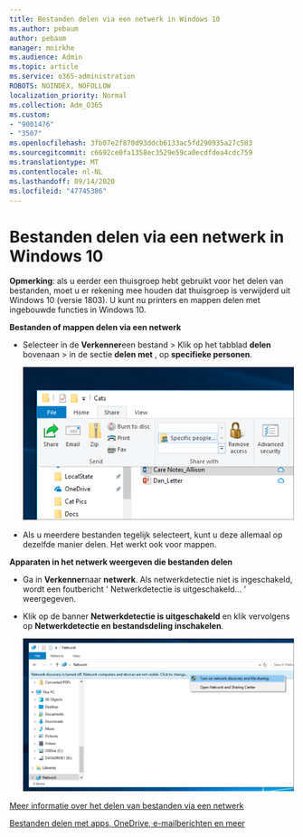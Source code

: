 ```yaml
---
title: Bestanden delen via een netwerk in Windows 10
ms.author: pebaum
author: pebaum
manager: mnirkhe
ms.audience: Admin
ms.topic: article
ms.service: o365-administration
ROBOTS: NOINDEX, NOFOLLOW
localization_priority: Normal
ms.collection: Adm_O365
ms.custom:
- "9001476"
- "3507"
ms.openlocfilehash: 3fb07e2f870d93ddcb6133ac5fd290935a27c583
ms.sourcegitcommit: c6692ce0fa1358ec3529e59ca0ecdfdea4cdc759
ms.translationtype: MT
ms.contentlocale: nl-NL
ms.lasthandoff: 09/14/2020
ms.locfileid: "47745386"
---
```

# <a name="file-sharing-over-a-network-in-windows-10"></a>Bestanden delen via een netwerk in Windows 10

**Opmerking**: als u eerder een thuisgroep hebt gebruikt voor het delen van bestanden, moet u er rekening mee houden dat thuisgroep is verwijderd uit Windows 10 (versie 1803). U kunt nu printers en mappen delen met ingebouwde functies in Windows 10.

**Bestanden of mappen delen via een netwerk**

- Selecteer in de **Verkenner**een bestand > Klik op het tabblad **delen** bovenaan > in de sectie **delen met** , op **specifieke personen**.

    ![Deel een bestand met bepaalde personen.](media/share-with-specific-people.png)
          
- Als u meerdere bestanden tegelijk selecteert, kunt u deze allemaal op dezelfde manier delen. Het werkt ook voor mappen.

**Apparaten in het netwerk weergeven die bestanden delen**

- Ga in **Verkenner**naar **netwerk**. Als netwerkdetectie niet is ingeschakeld, wordt een foutbericht ' Netwerkdetectie is uitgeschakeld... ' weergegeven.

- Klik op de banner **Netwerkdetectie is uitgeschakeld** en klik vervolgens op **Netwerkdetectie en bestandsdeling inschakelen**.

    ![Schakel netwerkdetectie en bestandsdeling in.](media/turn-on-network-discovery.png)

[Meer informatie over het delen van bestanden via een netwerk](https://support.microsoft.com/help/4092694/windows-10-file-sharing-over-a-network)

[Bestanden delen met apps, OneDrive, e-mailberichten en meer](https://support.microsoft.com/help/4027674/windows-10-share-files-in-file-explorer)
